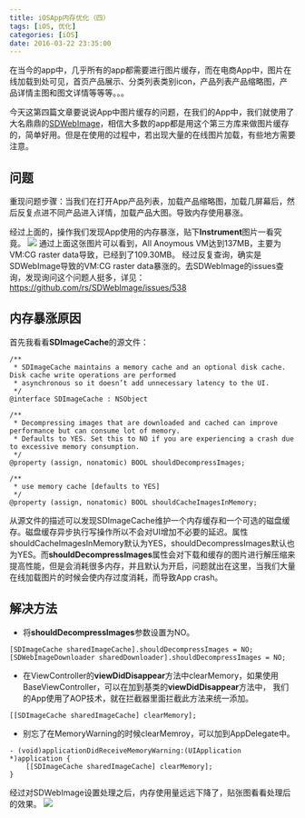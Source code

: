 ```yaml
---
title: iOSApp内存优化（四）
tags: [iOS, 优化]
categories: [iOS]
date: 2016-03-22 23:35:00
---
```


在当今的app中，几乎所有的app都需要进行图片缓存，而在电商App中，图片在线加载到处可见，首页产品展示、分类列表类别icon，产品列表产品缩略图，产品详情主图和图文详情等等等。。。

今天这第四篇文章要说说App中图片缓存的问题，在我们的App中，我们就使用了大名鼎鼎的[SDWebImage](https://github.com/rs/SDWebImage)，相信大多数的app都是用这个第三方库来做图片缓存的，简单好用。但是在使用的过程中，若出现大量的在线图片加载，有些地方需要注意。

## 问题

重现问题步骤：当我们在打开App产品列表，加载产品缩略图，加载几屏幕后，然后反复点进不同产品进入详情，加载产品大图。导致内存使用暴涨。

经过上面的，操作我们发现App使用的内存暴涨，贴下**Instrument**图片一看究竟。
![](http://kunkun.qiniudn.com/QQ20160319-0@2x.png)
通过上面这张图片可以看到，All Anoymous VM达到137MB，主要为VM:CG raster data导致，已经到了109.30MB。
经过反复查询，确实是SDWebImage导致的VM:CG raster data暴涨的。去SDWebImage的issues查询，发现询问这个问题人挺多，详见：https://github.com/rs/SDWebImage/issues/538

## 内存暴涨原因

首先我看看**SDImageCache**的源文件：

```objc
/**
 * SDImageCache maintains a memory cache and an optional disk cache. Disk cache write operations are performed
 * asynchronous so it doesn’t add unnecessary latency to the UI.
 */
@interface SDImageCache : NSObject

/**
 * Decompressing images that are downloaded and cached can improve performance but can consume lot of memory.
 * Defaults to YES. Set this to NO if you are experiencing a crash due to excessive memory consumption.
 */
@property (assign, nonatomic) BOOL shouldDecompressImages;

/**
 * use memory cache [defaults to YES]
 */
@property (assign, nonatomic) BOOL shouldCacheImagesInMemory;
```

从源文件的描述可以发现SDImageCache维护一个内存缓存和一个可选的磁盘缓存。磁盘缓存异步执行写操作所以不会对UI增加不必要的延迟。属性shouldCacheImagesInMemory默认为YES，shouldDecompressImages默认也为YES。而**shouldDecompressImages**属性会对下载和缓存的图片进行解压缩来提高性能，但是会消耗很多内存，并且默认为开启，问题就出在这里，当我们大量在线加载图片的时候会使内存过度消耗，而导致App crash。

## 解决方法

- 将**shouldDecompressImages**参数设置为NO。

```objc
[SDImageCache sharedImageCache].shouldDecompressImages = NO;
[SDWebImageDownloader sharedDownloader].shouldDecompressImages = NO;
```

- 在ViewController的**viewDidDisappear**方法中clearMemory，如果使用BaseViewController，可以在加到基类的**viewDidDisappear**方法中， 我们的App使用了AOP技术，就在拦截器里面拦截此方法来统一添加。

```objc
[[SDImageCache sharedImageCache] clearMemory];
```

- 别忘了在MemoryWarning的时候clearMemroy，可以加到AppDelegate中。

```objc
- (void)applicationDidReceiveMemoryWarning:(UIApplication *)application {
    [[SDImageCache sharedImageCache] clearMemory];
}
```

经过对SDWebImage设置处理之后，内存使用量远远下降了，贴张图看看处理后的效果。
![](http://kunkun.qiniudn.com/QQ20160319-1@2x.png)

